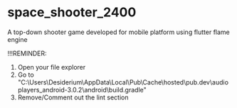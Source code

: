 # space_shooter_2400
A top-down shooter game developed for mobile platform using flutter flame engine

!!!REMINDER:
1. Open your file explorer
2. Go to "C:\Users\Desiderium\AppData\Local\Pub\Cache\hosted\pub.dev\audioplayers_android-3.0.2\android\build.gradle"
3. Remove/Comment out the lint section